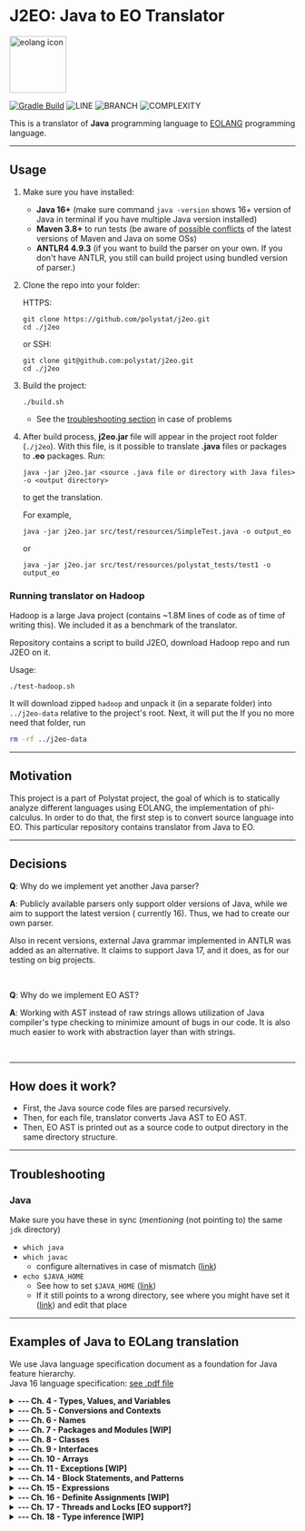 # J2EO: Java to EO Translator

<img src="https://www.yegor256.com/images/books/elegant-objects/cactus.svg" height="100px"  alt="eolang icon"/>

<br>

[![Gradle Build](https://github.com/polystat/j2eo/actions/workflows/gradle-build.yml/badge.svg)](https://github.com/polystat/j2eo/actions/workflows/gradle-build.yml)
![LINE](https://img.shields.io/badge/line--coverage-41,67%25-orange.svg)
![BRANCH](https://img.shields.io/badge/branch--coverage-33,81%25-red.svg)
![COMPLEXITY](https://img.shields.io/badge/complexity-5,17-brightgreen.svg)

This is a translator of **Java** programming language to [EOLANG](https://www.eolang.org) programming language.

---

## Usage

1. Make sure you have installed:
    - **Java 16+** (make sure command `java -version` shows 16+ version of Java in terminal if you have multiple Java
      version installed)
    - **Maven 3.8+** to run tests (be aware of [possible conflicts](https://bugs.debian.org/cgi-bin/bugreport.cgi?bug=980467) of the
      latest versions of Maven and Java on some OSs)
    - **ANTLR4 4.9.3** (if you want to build the parser on your own. If you don't have ANTLR, you still can build project using bundled version of parser.)
2. Clone the repo into your folder:

   HTTPS:
    ```shell
    git clone https://github.com/polystat/j2eo.git
    cd ./j2eo
    ```
   or SSH:
    ```shell
    git clone git@github.com:polystat/j2eo.git
    cd ./j2eo
    ```
3. Build the project:
    ```shell
    ./build.sh
    ```
    - See the [troubleshooting section](./README.md#troubleshooting) in case of problems
4. After build process, **j2eo.jar** file will appear in the project root folder (`./j2eo`). With this file, is it
   possible to translate **.java** files or packages to **.eo** packages. Run:

    ```shell
    java -jar j2eo.jar <source .java file or directory with Java files> -o <output directory>
    ```

   to get the translation.

   For example,
    ```shell
    java -jar j2eo.jar src/test/resources/SimpleTest.java -o output_eo
    ```
   or
    ```shell
    java -jar j2eo.jar src/test/resources/polystat_tests/test1 -o output_eo
    ```

### Running translator on Hadoop

Hadoop is a large Java project (contains ~1.8M lines of code as of time of writing this). We included it as a benchmark of the translator.

Repository contains a script to build J2EO, download Hadoop repo and run J2EO on it.

Usage:

```shell
./test-hadoop.sh
```

It will download zipped `hadoop` and unpack it (in a separate folder) into `../j2eo-data` relative to the project's root. Next, it will put the If you no more need that folder, run 
```sh
rm -rf ../j2eo-data
```

---

## Motivation

This project is a part of Polystat project, the goal of which is to statically analyze different languages using EOLANG,
the implementation of phi-calculus. In order to do that, the first step is to convert source language into EO. This
particular repository contains translator from Java to EO.

---

## Decisions

**Q**: Why do we implement yet another Java parser?

**A**: Publicly available parsers only support older versions of Java, while we aim to support the latest version (
currently 16). Thus, we had to create our own parser.

Also in recent versions, external Java grammar implemented in ANTLR was added as an alternative. It claims to support Java 17, and it does, as for our testing on big projects.

<br>

**Q**: Why do we implement EO AST?

**A**: Working with AST instead of raw strings allows utilization of Java compiler's type checking to minimize amount of
bugs in our code. It is also much easier to work with abstraction layer than with strings.

<br>

---

## How does it work?

- First, the Java source code files are parsed recursively.
- Then, for each file, translator converts Java AST to EO AST.
- Then, EO AST is printed out as a source code to output directory in the same directory structure.

---

## Troubleshooting

### Java
Make sure you have these in sync (*mentioning* (not pointing to) the same `jdk` directory)
- `which java`
- `which javac`
  - configure alternatives in case of mismatch ([link](https://stackoverflow.com/a/47432365))
- `echo $JAVA_HOME`
  - See how to set `$JAVA_HOME` ([link](https://stackoverflow.com/a/18972665))
  - If it still points to a wrong directory, see where you might have set it ([link](https://unix.stackexchange.com/a/154957)) and edit that place

---

## Examples of Java to EOLang translation

We use Java language specification document as a foundation for Java feature hierarchy.  
Java 16 language specification: [see .pdf file](https://docs.oracle.com/javase/specs/jls/se16/jls16.pdf)

<details>
<summary>
<b>--- Ch. 4 - Types, Values, and Variables</b>
</summary>

Table of content:
- [Primitive Types and Values 4.2](#primitive-types-and-values-42) - wip
- [Reference Types and Values 4.3] - wip
- [Type Variables 4.4] - wip
- [Parametrized types 4.5] - wip
- [Type erasure 4.6] - wip
- [Reifiable types 4.7] - wip
- [Raw Types 4.8] - wip
- [Intersection Types 4.9] - wip
- [Subtyping 4.10] - wip

### Primitive Types and Values 4.2
```java
public class IncrementOperator {
   public static void main(String[] args) {
      int a = 5;
      System.out.println(a++);
      System.out.println(++a);
      System.out.println("passed");
   }
}
```
maps to
```java
# main :: String -> void
[this args] > main
  seq > @
    d902830499
    s2040467681
    s341796579
    s825936265
  prim__int.constructor_1 > a
    prim__int.new
  [] > d902830499
    a.write > @
      i_s1754662105
  [] > i_s1754662105
    l403147759 > @
  [] > l403147759
    prim__int.constructor_2 > @
      prim__int.new
      5
  [] > s2040467681
    class__System.out.println > @
      s_r1278677872
  [] > s_r1278677872
    a > @
  [] > s341796579
    class__System.out.println > @
      s_r807657332
  [] > s_r807657332
    a > @
  [] > s825936265
    class__System.out.println > @
      l1164107853
  [] > l1164107853
    class__String.constructor_2 > @
      class__String.new
      "passed"
```
</details>

<details>
<summary>
<b>--- Ch. 5 - Conversions and Contexts</b>
</summary>

Table of content:
- [Assignment Contexts 5.2] - wip
- [Invocation Contexts 5.3] - wip
- [String Contexts 5.4] - wip
- [Casting Contexts 5.5] - wip
- [Numeric Contexts 5.6] - wip
</details>

<details>
<summary>
<b>--- Ch. 6 - Names</b>
</summary>

Table of content:
- [Declarations 6.1] - wip
- [Names and Identifiers 6.2] - wip
- [Scope of a Declaration 6.3] - wip
- [Shadowing and Obscuring 6.4] - wip
</details>

<details>
<summary>
<b>--- Ch. 7 - Packages and Modules [WIP]</b>
</summary>

Table of content:
- [Package Members 7.1] - wip
- [Compilation Units 7.3] - wip
- [Package Declarations 7.4] - wip
- [Import Declarations 7.5] - wip
- [Top Level Class and Interface Declarations 7.6] - wip
- [Module Declarations 7.7] - wip
</details>

<details>
<summary>
<b>--- Ch. 8 - Classes</b>
</summary>

Table of contents:  
- [Class declarations 8.1](#class-declarations-81)
- [Class members 8.2] - wip
- [Field declarations 8.3] - wip
- [Method declarations 8.4](#method-declarations-84)
- [Member class and interface declaration 8.5] - wip
- [Instance initializers 8.6] - wip
- [Static initializers 8.7] - wip
- [Constructor declarations 8.8] - wip
- [Enum classes 8.9] - wip
- [Record classes 8.10] - wip

### Class declarations 8.1
```java
public class Main { }
```
translates to
```java
+alias stdlib.lang.class__Object

[] > class__Main
  class__Object > super
  super > @
  [] > new
    [] > this
      class__Object.new > super
      super > @
    seq > @
      this
```
<br />

### Class members 8.2
### Field declarations 8.3

### Method declarations 8.4
```java
public class Main {
   public static void main(String[] args) { }
}
```
translates to
```java
...
# main :: String -> void
[this args] > main 
  seq > @
    0
...
```
<br />

### Member class and interface declarations 8.5
### Instance initializers 8.6
### Static initializers 8.7
### Constructor declarations 8.8
### Enum classes 8.9
### Record classes 8.10

</details>

<details>
<summary>
<b>--- Ch. 9 - Interfaces</b>
</summary>

Table of content:
- [Interface Declarations 9.1] - wip
- [Interface Members 9.2] - wip
- [Field (Constant) Declarations 9.3] - wip
- [Method Declarations 9.4] - wip
- [Member Class and Interface Declarations 9.5] - wip
- [Annotation Interfaces 9.6] - wip
- [Annotations 9.7] - wip
- [Functional Interfaces 9.8] - wip
- [Function Types 9.9] - wip
</details>

<details>
<summary>
<b>--- Ch. 10 - Arrays</b>
</summary>

Table of content:
- [Array Types 10.1] - wip
- [Array Variables 10.2] - wip
- [Array Creation 10.3] - wip
- [Array Access 10.4] - wip
- [Array Initializers 10.6] - wip
- [Array Members 10.7] - wip
- [Class Objects for Arrays 10.8] - wip
</details>

<details>
<summary>
<b>--- Ch. 11 - Exceptions [WIP]</b>
</summary>
</details>

<details>
<summary>
<b>--- Ch. 14 - Block Statements, and Patterns</b>
</summary>

Table of content:
- [Blocks 14.2] - wip
- [Local Class and Interface Declarations 14.3] - wip
- [Local Variable Declaration 14.4](#local-variable-declaration-144)
- [Statements 14.5] - wip
- [The Empty Statement 14.6] - wip
- [Labeled Statements 14.7] - wip
- [Expression Statements 14.8] - wip
- [The IF Statement 14.9] - wip
- [The assert Statement 14.10] - wip
- [The switch Statement 14.11] - wip
- [The while Statement 14.12] - wip
- [The do Statement 14.13] - wip
- [The for Statement 14.14] - wip
- [The break Statement 14.15] - wip
- [The continue Statement 14.16] - wip
- [The return Statement 14.17] - wip

### Local Variable Declaration 14.4
```java
public class Main {
   public static void main(String[] args) {
      int local = 5;
   }
}
```
translates to
```java
...
# main :: String -> void
[this args] > main
  seq > @
    d912011468
  prim__int.constructor_1 > local
    prim__int.new
  [] > d912011468
    local.write > @
      i_s1048027629
  [] > i_s1048027629
    l599491651 > @
  [] > l599491651
    prim__int.constructor_2 > @
      prim__int.new
      5
...
```
<br />

</details>

<details>
<summary>
<b>--- Ch. 15 - Expressions</b>
</summary>

Table of content:
- [Evaluation order 15.7](#evaluation-order-157)
- [Primary Expressions 15.8](#primary-expressions-158)
- [Instance Creation 15.9](#instance-creation-159)
- [Arrays 15.10](#arrays-1510)
- [Field Access 15.11](#field-access-1511)
- [Method invocations 15.12](#method-invocations-1512)

### Evaluation Order 15.7
```java
public class SimpleLeftHandOperandIsEvaluatedFirst {
    public static void main(String[] args) {
        int i = 2;
        int j = (i=3) * i;
        System.out.println(j);
        System.out.println("passed");
    }
}
```
maps to
```java
...
# main :: String -> void
[this args] > main
  seq > @
    d823723302
    d1051876890
    s25536233
    s164974746
  prim__int.constructor_1 > i
    prim__int.new
  [] > d823723302
    i.write > @
      i_s1714078840
  [] > i_s1714078840
    l1732502545 > @
  [] > l1732502545
    prim__int.constructor_2 > @
      prim__int.new
      2
  prim__int.constructor_1 > j
    prim__int.new
  [] > d1051876890
    j.write > @
      i_s1199262943
  [] > i_s1199262943
    b2009221452 > @
  [] > b2009221452
    p257513673.mul > @
      s_r590845366
  [] > p257513673
    b1052195003 > @
  [] > b1052195003
    s_r1541049864.write > @
      l511707818
  [] > s_r1541049864
    i > @
  [] > l511707818
    prim__int.constructor_2 > @
      prim__int.new
      3
  [] > s_r590845366
    i > @
  [] > s25536233
    class__System.out.println > @
      s_r116405378
  [] > s_r116405378
    j > @
  [] > s164974746
    class__System.out.println > @
      l396283472
  [] > l396283472
    class__String.constructor_2 > @
      class__String.new
      "passed"
...
```

### Primary Expressions 15.8
```java
public class BooleanLiteral {
	public static void main(String[] args) {
		boolean a = true;
		boolean b = false;
		System.out.println("passed");
	}
}
```
maps to
```java
...
# main :: String -> void
[this args] > main
  seq > @
    d1819063424
    d690686166
    s1165303897
  prim__boolean.constructor_1 > a
    prim__boolean.new
  [] > d1819063424
    a.write > @
      i_s1011279482
  [] > i_s1011279482
    l208866101 > @
  [] > l208866101
    prim__boolean.constructor_2 > @
      prim__boolean.new
      TRUE
  prim__boolean.constructor_1 > b
    prim__boolean.new
  [] > d690686166
    b.write > @
      i_s576020159
  [] > i_s576020159
    l921420643 > @
  [] > l921420643
    prim__boolean.constructor_2 > @
      prim__boolean.new
      FALSE
  [] > s1165303897
    class__System.out.println > @
      l887750041
  [] > l887750041
    class__String.constructor_2 > @
      class__String.new
      "passed"
...
```
<br />

```java
public class ComplexParenthExpression {
	public static void main(String[] args) {
		int a = (10 + ((((5 * (2 + (2)))))));
		System.out.println(a);
		System.out.println("passed");
	}
}
```
maps to
```java
...
# main :: String -> void
[this args] > main
  seq > @
    d1365008457
    s678433396
    s928294079
  prim__int.constructor_1 > a
    prim__int.new
  [] > d1365008457
    a.write > @
      i_s1671179293
  [] > i_s1671179293
    p1609124502 > @
  [] > p1609124502
    b1144068272 > @
  [] > b1144068272
    l1985836631.add > @
      p1948471365
  [] > l1985836631
    prim__int.constructor_2 > @
      prim__int.new
      10
  [] > p1948471365
    p1636506029 > @
  [] > p1636506029
    p758348212 > @
  [] > p758348212
    p817978763 > @
  [] > p817978763
    b1578009262 > @
  [] > b1578009262
    l1735507635.mul > @
      p1362728240
  [] > l1735507635
    prim__int.constructor_2 > @
      prim__int.new
      5
  [] > p1362728240
    b1798219673 > @
  [] > b1798219673
    l1092572064.add > @
      p728885526
  [] > l1092572064
    prim__int.constructor_2 > @
      prim__int.new
      2
  [] > p728885526
    l922511709 > @
  [] > l922511709
    prim__int.constructor_2 > @
      prim__int.new
      2
  [] > s678433396
    class__System.out.println > @
      s_r331994761
  [] > s_r331994761
    a > @
  [] > s928294079
    class__System.out.println > @
      l1647809929
  [] > l1647809929
    class__String.constructor_2 > @
      class__String.new
      "passed"
...
```

### Instance Creation 15.9
```java
public class Main {
   public static void main(String[] args) {
      new SomeClass(param1, "string", new Object());
   }
}
class SomeClass { ... }
```
translates to
```java
...
# main :: String -> void
[this args] > main
  seq > @
    s599491651
  [] > s599491651
    class__SomeClass.constructor > @
      class__SomeClass.new
      s_r1161667116
      l1898220577
      inst1143371233
  [] > s_r1161667116
    param1 > @
  [] > l1898220577
    class__String.constructor_2 > @
      class__String.new
      "string"
  [] > inst1143371233
    class__Object.constructor > @
      class__Object.new
...
```
<br />

### Arrays 15.10
```java
public class SimpleIntegerArray {
	public static void main(String[] args) {
		int[] array = new int[5];
		System.out.println("passed");
	}
}
```
maps to
```java
...
# main :: String -> void
[this args] > main
  seq > @
    d775081157
    s693958407
  prim__int.constructor_1 > array
    prim__int.new
  [] > d775081157
    array.write > @
      i_s1955021259
  [] > i_s1955021259
    arr1044705957 > @
  array > temp_placeholder
  [] > s693958407
    class__System.out.println > @
      l288379405
  [] > l288379405
    class__String.constructor_2 > @
      class__String.new
      "passed"
...
```
<br />

### Field Access 15.11
```java
public class Main {
   public static void main(String[] args) {
      new SomeClass().localVar.otherVar;
   }
}
```
translates to
```java
...
# main :: String -> void
[this args] > main
  seq > @
    s756185697
  [] > s756185697
    f_a1308109015.otherVar > @
  [] > f_a1308109015
    inst300031246.localVar > @
  [] > inst300031246
    SomeClass.constructor > @
      SomeClass.new
...
```
<br />

### Method invocations 15.12
```java
public class Main {
   public static void main(String[] args) {
      method(1.0f, new Object());
   }
   int method (float a, Object b) {
      return a;
   }
}
```
translates to
```java
+alias stdlib.primitives.prim__float
+alias prim__int
+alias stdlib.lang.class__Object

[] > class__Main
  class__Object > super
  super > @
  [] > new
    [] > this
      class__Object.new > super
      super > @
      # main :: String -> void
      [this args] > main
        seq > @
          s206835546
        [] > s206835546
          method > @
            l758013696
            inst1473611564
        [] > l758013696
          prim__float.constructor_2 > @
            prim__float.new
            1.0
        [] > inst1473611564
          Object.constructor > @
            Object.new
      # method :: float -> Object -> int
      [this a b] > method
        seq > @
          s558187323
        [] > s558187323
          s_r680576081 > @
        [] > s_r680576081
          a > @
    seq > @
      this
```
<br />

</details>

<details>
<summary>
<b>--- Ch. 16 - Definite Assignments [WIP]</b>
</summary>
</details>

<details>
<summary>
<b>--- Ch. 17 - Threads and Locks [EO support?]</b>
</summary>
</details>

<details>
<summary>
<b>--- Ch. 18 - Type inference [WIP]</b>
</summary>
</details>
